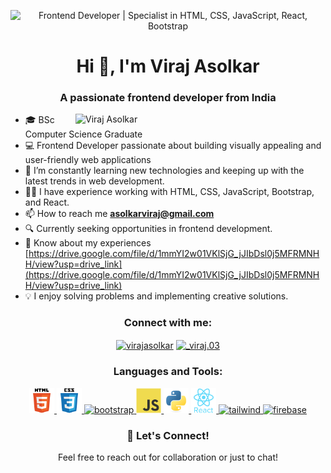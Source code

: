 <p align="center">
  <img src="https://thehubbackend.com/media/Front-end_Developer.webp" alt="Frontend Developer | Specialist in HTML, CSS, JavaScript, React, Bootstrap" width="800" />
</p>

<h1 align="center">Hi 👋, I'm Viraj Asolkar</h1>
<h3 align="center">A passionate frontend developer from India</h3>
<img
  align="right"
  alt="Viraj Asolkar"
  width="400"
  style="margin-left:10px ;"
  src="https://user-images.githubusercontent.com/74038190/212746035-d5c61762-973c-44c0-aec7-887f3b7690e3.gif"
/>

- 🎓 BSc Computer Science Graduate
- 💻 Frontend Developer passionate about building visually appealing and user-friendly web applications
- 🌱 I’m constantly learning new technologies and keeping up with the latest trends in web development.
- 👨‍💻 I have experience working with HTML, CSS, JavaScript, Bootstrap, and React.
- 📫 How to reach me **asolkarviraj@gmail.com** 
- 🔍 Currently seeking opportunities in frontend development.
- 📄 Know about my experiences [https://drive.google.com/file/d/1mmYI2w01VKlSjG_jJIbDsl0j5MFRMNHH/view?usp=drive_link](https://drive.google.com/file/d/1mmYI2w01VKlSjG_jJIbDsl0j5MFRMNHH/view?usp=drive_link)
- 💡 I enjoy solving problems and implementing creative solutions.

<h3 align="center">Connect with me:</h3>
<p align="center">
  <a href="https://linkedin.com/in/virajasolkar" target="blank"
    ><img
      align="center"
      src="https://raw.githubusercontent.com/rahuldkjain/github-profile-readme-generator/master/src/images/icons/Social/linked-in-alt.svg"
      alt="virajasolkar"
      height="30"
      width="40"
  /></a>
  <a href="https://instagram.com/_viraj.03" target="blank"
    ><img
      align="center"
      src="https://raw.githubusercontent.com/rahuldkjain/github-profile-readme-generator/master/src/images/icons/Social/instagram.svg"
      alt="_viraj.03"
      height="30"
      width="40"
  /></a>
</p>

<h3 align="center">Languages and Tools:</h3>
<p align="center">
    <a href="https://www.w3.org/html/" target="_blank" rel="noreferrer">
        <img
          src="https://raw.githubusercontent.com/devicons/devicon/master/icons/html5/html5-original-wordmark.svg"
          alt="html5"
          width="40"
          height="40"
        />
    </a>
    <a href="https://www.w3schools.com/css/" target="_blank" rel="noreferrer">
        <img
          src="https://raw.githubusercontent.com/devicons/devicon/master/icons/css3/css3-original-wordmark.svg"
          alt="css3"
          width="40"
          height="40"
        />
    </a>
    <a href="https://getbootstrap.com" target="_blank" rel="noreferrer">
        <img
            src="https://upload.wikimedia.org/wikipedia/commons/b/b2/Bootstrap_logo.svg"
            alt="bootstrap"
            width="40"
            height="40"
        />
    </a>
    <a href="https://developer.mozilla.org/en-US/docs/Web/JavaScript" target="_blank" rel="noreferrer">
        <img
        src="https://raw.githubusercontent.com/devicons/devicon/master/icons/javascript/javascript-original.svg"
        alt="javascript"
        width="40"
        height="40"
        />
    </a>
    <a href="https://www.python.org" target="_blank" rel="noreferrer">
        <img
          src="https://raw.githubusercontent.com/devicons/devicon/master/icons/python/python-original.svg"
          alt="python"
          width="40"
          height="40"
        />
    </a>
    <a href="https://reactjs.org/" target="_blank" rel="noreferrer">
        <img
          src="https://raw.githubusercontent.com/devicons/devicon/master/icons/react/react-original-wordmark.svg"
          alt="react"
          width="40"
          height="40"
        />
    </a>
    <a href="https://tailwindcss.com/" target="_blank" rel="noreferrer">
        <img
          src="https://www.vectorlogo.zone/logos/tailwindcss/tailwindcss-icon.svg"
          alt="tailwind"
          width="40"
          height="40"
        />
    </a>
    <a href="https://firebase.google.com/" target="_blank" rel="noreferrer">
        <img
        src="https://www.vectorlogo.zone/logos/firebase/firebase-icon.svg"
        alt="firebase"
        width="40"
        height="40"
        />
    </a>  
</p>
<h3 align="center">🚀 Let's Connect!</h3>
<p align="center">
  Feel free to reach out for collaboration or just to chat! 
</p>

